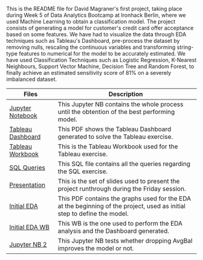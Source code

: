 This is the README file for David Magraner's first project, taking place during Week 5 of Data Analytics Bootcamp at Ironhack Berlin, where we used Machine Learning to obtain a classification model. The project consists of generating a model for customer's credit card offer acceptance based on some features. We have had to visualize the data through EDA techniques such as Tableau's Dashboard, pre-process the dataset by removing nulls, rescaling the continuous variables and transforming string-type features to numerical for the model to be accurately estimated. We have used Classification Techniques such as Logistic Regression, K-Nearest Neighbours, Support Vector Machine, Decision Tree and Random Forest, to finally achieve an estimated sensitivity score of 81% on a severely imbalanced dataset. 

    
| Files  | Description |
| ------------- | ------------- |
| [Jupyter Notebook](https://github.com/mavidvd/Week5Project/blob/master/ClassificationProject.ipynb)  | This Jupyter NB contains the whole process until the obtention of the best performing model.  |
| [Tableau Dashboard](https://github.com/mavidvd/Week5Project/blob/master/Dashboard%20Tableau.pdf)  | This PDF shows the Tableau Dashboard generated to solve the Tableau exercise.  |
| [Tableau Workbook](https://github.com/mavidvd/Week5Project/blob/master/Tableau%20WB.twb)  | This is the Tableau Workbook used for the Tableau exercise.  |
| [SQL Queries](https://github.com/mavidvd/Week5Project/blob/master/ProjectQueries.sql)  | This SQL file contains all the queries regarding the SQL exercise.  |
| [Presentation](https://github.com/mavidvd/Week5Project/blob/master/Presentation.pdf)  | This is the set of slides used to present the project runthrough during the Friday session.  |
| [Initial EDA](https://github.com/mavidvd/Week5Project/blob/master/DataVis.pdf)  | This PDF contains the graphs used for the EDA at the beginning of the project, used as initial step to define the model.  |
| [Initial EDA WB](https://github.com/mavidvd/Week5Project/blob/master/DataVisualization.twb)  | This WB is the one used to perform the EDA analysis and the Dashboard generated.  |
| [Jupyter NB 2](https://github.com/mavidvd/Week5Project/blob/master/ClassificationProject%20Without%20AvgBal.ipynb)  | This Jupyter NB tests whether dropping AvgBal improves the model or not.  |



